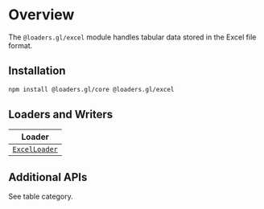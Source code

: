 # Overview

The `@loaders.gl/excel` module handles tabular data stored in the Excel file format.

## Installation

```bash
npm install @loaders.gl/core @loaders.gl/excel
```

## Loaders and Writers

| Loader                                                         |
| -------------------------------------------------------------- |
| [`ExcelLoader`](modules/excel/docs/api-reference/excel-loader) |

## Additional APIs

See table category.
